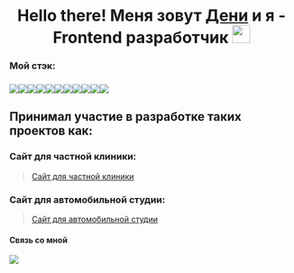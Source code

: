 <h1 align="center">Hello there! Меня зовут <a href="https://t.me/Paranoid_N" target="_blank">Дени</a> и я - Frontend разработчик
<img src="https://github.com/blackcater/blackcater/raw/main/images/Hi.gif" height="32"/></h1>
<h3>Мой стэк:<h3>
<img src="https://img.shields.io/badge/react-%2320232a.svg?style=for-the-badge&logo=react&logoColor=%2361DAFB" /><img src="https://img.shields.io/badge/React_Router-CA4245?style=for-the-badge&logo=react-router&logoColor=white" /><img src="https://img.shields.io/badge/javascript-%23323330.svg?style=for-the-badge&logo=javascript&logoColor=%23F7DF1E" /><img src="https://img.shields.io/badge/html5-%23E34F26.svg?style=for-the-badge&logo=html5&logoColor=white" /><img src="https://img.shields.io/badge/css3-%231572B6.svg?style=for-the-badge&logo=css3&logoColor=white" /><img src="https://img.shields.io/badge/MongoDB-%234ea94b.svg?style=for-the-badge&logo=mongodb&logoColor=white" /><img src="https://img.shields.io/badge/redux-%23593d88.svg?style=for-the-badge&logo=redux&logoColor=white" /><img src="https://img.shields.io/badge/express.js-%23404d59.svg?style=for-the-badge&logo=express&logoColor=%2361DAFB" /><img src="https://img.shields.io/badge/node.js-6DA55F?style=for-the-badge&logo=node.js&logoColor=white" /><img src="https://img.shields.io/badge/webpack-%238DD6F9.svg?style=for-the-badge&logo=webpack&logoColor=black" /><img src="https://img.shields.io/badge/bootstrap-%23563D7C.svg?style=for-the-badge&logo=bootstrap&logoColor=white" />

<h2>Принимал участие в разработке таких проектов как:</h2>

<h3> Сайт для частной клиники:</h3>

> [Сайт для частной клиники](https://github.com/ParanoidBerg/Hospital_Frontend)


<h3> Сайт для автомобильной студии:</h3>

> [Сайт для автомобильной студии](https://github.com/ParanoidBerg/Auto-Tuning-Frontend)

  
  <h4>Связь со мной</h4>
  <a href="https://t.me/Paranoid_N"><img src="https://img.shields.io/badge/Telegram-2CA5E0?style=for-the-badge&logo=telegram&logoColor=white" /></a>
